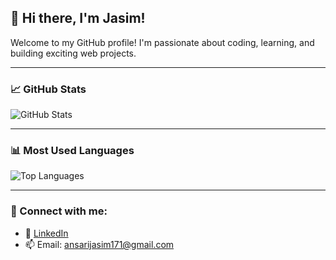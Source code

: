 ## 👋 Hi there, I'm Jasim!

Welcome to my GitHub profile! I'm passionate about coding, learning, and building exciting web projects.

---

### 📈 GitHub Stats

![GitHub Stats](https://github-readme-stats.vercel.app/api?username=md-jasim123&show_icons=true&theme=radical)

---

### 📊 Most Used Languages

![Top Languages](https://github-readme-stats.vercel.app/api/top-langs/?username=md-jasim123&layout=compact&theme=radical)

---

### 🔗 Connect with me:

- 💼 [LinkedIn](linkedin.com/in/md-jasim-ansari-613a46257
)
- 📫 Email: ansarijasim171@gmail.com
